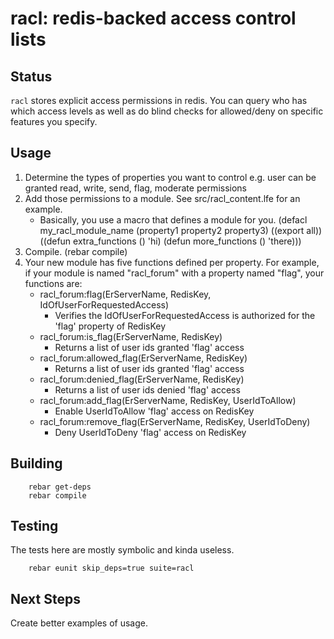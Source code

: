 racl: redis-backed access control lists
=======================================

Status
------
`racl` stores explicit access permissions in
redis.  You can query who has which access levels
as well as do blind checks for allowed/deny on
specific features you specify.

Usage
-----
  1. Determine the types of properties you want to control
     e.g. user can be granted read, write, send, flag, moderate permissions
  2. Add those permissions to a module.  See src/racl_content.lfe for an example.
     - Basically, you use a macro that defines a module for you.
       (defacl my_racl_module_name (property1 property2 property3)
        ((export all))
        ((defun extra_functions () 'hi) (defun more_functions () 'there)))
  3. Compile. (rebar compile)
  4. Your new module has five functions defined per property.
     For example, if your module is named "racl_forum" with a property named
     "flag", your functions are:
     - racl_forum:flag(ErServerName, RedisKey, IdOfUserForRequestedAccess)
       - Verifies the IdOfUserForRequestedAccess is authorized for the
         'flag' property of RedisKey
     - racl_forum:is_flag(ErServerName, RedisKey)
       - Returns a list of user ids granted 'flag' access
     - racl_forum:allowed_flag(ErServerName, RedisKey)
       - Returns a list of user ids granted 'flag' access
     - racl_forum:denied_flag(ErServerName, RedisKey)
       - Returns a list of user ids denied 'flag' access
     - racl_forum:add_flag(ErServerName, RedisKey, UserIdToAllow)
       - Enable UserIdToAllow 'flag' access on RedisKey
     - racl_forum:remove_flag(ErServerName, RedisKey, UserIdToDeny)
       - Deny UserIdToDeny 'flag' access on RedisKey

Building
--------
        rebar get-deps
        rebar compile

Testing
-------
The tests here are mostly symbolic and kinda useless.

        rebar eunit skip_deps=true suite=racl

Next Steps
----------
Create better examples of usage.
